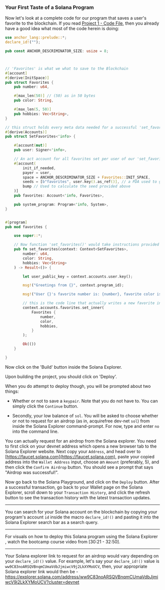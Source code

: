 <h3>Your First Taste of a Solana Program</h3>

Now let's look at a complete code for our program that saves a user's favorite to the blockchain. If you read [Project 1 - Code File](Project%201%20-%20Code%20File.md), then you already have a good idea what most of the code herein is doing:

```rs
use anchor_lang::prelude::*;
declare_id!("");

pub const ANCHOR_DESCRIMINATOR_SIZE: usize = 8;



// 'Favorites' is what we what to save to the Blockchain
#[account]
#[derive(InitSpace)]
pub struct Favorites {
    pub number: u64,

    #[max_len(50)] // (50) as in 50 bytes
    pub color: String,

    #[max_len(5, 50)]
    pub hobbies: Vec<String>,
}

// this struct holds every meta data needed for a successful 'set_favorites' action - the destination account to add a favorite to, the signer (instruction runner), & the system_program
#[derive(Accounts)]
pub struct SetFavorites<'info> {

    #[account(mut)]
    pub user: Signer<'info>,

    // An act account for all favorites set per user of our 'set_favorites' instruction handler
    #[account(
        init_if_needed,
        payer = user,
        space = ANCHOR_DESCRIMINATOR_SIZE + Favorites::INIT_SPACE,
        seeds = [b"favorites", user.key().as_ref()], // a PDA used to give a non-user account (e.g, favorites) an address on the Blockchain
        bump // Used to calculate the seed provided above
    )]
    pub favorites: Account<'info, Favorites>,

    pub system_program: Program<'info, System>,
}


#[program]
pub mod favorites {

    use super::*;

    // Now function 'set_favorites()' would take instructions provided by clients, run them, and then save the results to the Blockchain
    pub fn set_favorites(context: Context<SetFavorites>,
        number: u64,
        color: String,
        hobbies: Vec<String>
    ) -> Result<()> {

        let user_public_key = context.accounts.user.key();

        msg!("Greetings from {}", context.program_id);

        msg!("User {}'s favorite number is: {number}, favorite color is: {color}, and hobbies are: {hobbies:?}", user_public_key);

        // this is the code line that actually writes a new favorite into the favorites account
        context.accounts.favorites.set_inner(
            Favorites {
                number,
                color,
                hobbies,
            }
        );

        Ok(())
    }

}
```

Now click on the 'Build' button inside the Solana Explorer.

Upon building the project, you should click on 'Deploy'.

When you do attempt to deploy though, you will be prompted about two things:

- Whether or not to save a `keypair`. Note that you do not have to. You can simply click the `Continue` button.

- Secondly, your low balance of `sol`. You will be asked to choose whether or not to request for an airdrop (as in, acquirefree dev-net `sol`) from inside the Solana Explorer command-prompt. For now, type and enter `no` into the command line.

You can actually request for an airdrop from the Solana explorer. You need to first click on your devnet address which opens a new browser tab to the Solana Explorer website. Next copy your `Address`, and head over to [https://faucet.solana.com](https://faucet.solana.com), paste your copied address into the `Wallet Address` input, choose an `Amount` (preferably, 5), and then click the `Confirm Airdrop` button. You should see a prompt that says "Airdrop was successful!".

Now go back to the Solana Playground, and click on the `Deploy` button. After a successful transaction, go back to your Wallet page on the Solana Explorer, scroll down to your `Transaction History`, and click the refresh button to see the transaction history with the latest transaction updates.

---

You can search for your Solana account on the blockchain by copying your program's account `id` inside the macro `declare_id!()` and pasting it into the Solana Explorer search bar as a search query.

---

For visuals on how to deploy this Solana program using the Solana Explorer , watch the bootcamp course video from [30:21 - 32:50].

---

Your Solana explorer link to request for an airdrop would vary depending on your `declare_id!()` value. For example, let's say your `declare_id!()` value is `ww9C83noARSQVBnqmCUmaVdbJjmiwcV9j2LkXYMoUCV`, then, your appropriate Solana explorer link would then be - https://explorer.solana.com/address/ww9C83noARSQVBnqmCUmaVdbJjmiwcV9j2LkXYMoUCV?cluster=devnet
